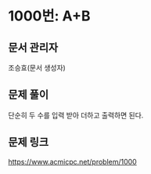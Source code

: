 # 1000번: A+B
## 문서 관리자
 조승효(문서 생성자)
## 문제 풀이
단순히 두 수를 입력 받아 더하고 출력하면 된다.
## 문제 링크
https://www.acmicpc.net/problem/1000